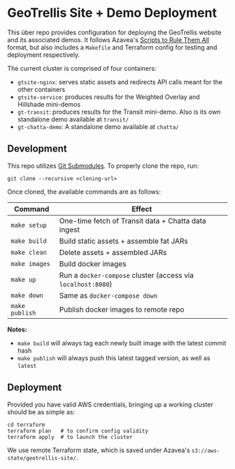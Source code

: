 GeoTrellis Site + Demo Deployment
=================================

This über repo provides configuration for deploying the GeoTrellis website
and its associated demos. It follows Azavea's [Scripts to Rule Them
All](https://github.com/azavea/architecture/blob/master/doc/arch/adr-0000-scripts-to-rule-them-all.md)
format, but also includes a `Makefile` and Terraform config for testing and
deployment respectively.

The current cluster is comprised of four containers:

- `gtsite-nginx`: serves static assets and redirects API calls meant for the
other containers
- `gtsite-service`: produces results for the Weighted Overlay and Hillshade mini-demos
- `gt-transit`: produces results for the Transit mini-demo. Also is its own standalone demo
available at `transit/`
- `gt-chatta-demo`: A standalone demo available at `chatta/`

Development
-----------

This repo utilizes [Git Submodules](https://git-scm.com/docs/git-submodule). To properly
clone the repo, run:

```console
git clone --recursive <cloning-url>
```

Once cloned, the available commands are as follows:

Command | Effect
------- | ------
`make setup` | One-time fetch of Transit data + Chatta data ingest
`make build` | Build static assets + assemble fat JARs
`make clean` | Delete assets + assembled JARs
`make images` | Build docker images
`make up` | Run a `docker-compose` cluster (access via `localhost:8080`)
`make down` | Same as `docker-compose down`
`make publish` | Publish docker images to remote repo

**Notes:**
- `make build` will always tag each newly built image with the latest commit
hash
- `make publish` will always push this latest tagged version, as well as
`latest`

Deployment
----------

Provided you have valid AWS credentials, bringing up a working cluster should
be as simple as:

```console
cd terraform
terraform plan   # to confirm config validity
terraform apply  # to launch the cluster
```

We use remote Terraform state, which is saved under Azavea's
`s3://aws-state/geotrellis-site/`.
